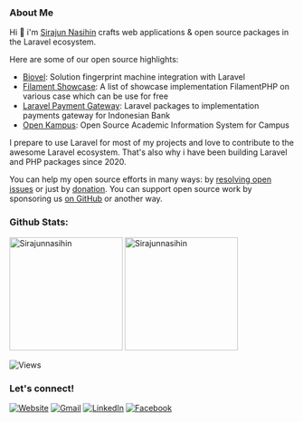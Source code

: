 ### About Me
Hi 👋 i'm [Sirajun Nasihin](https://aifa-kreatif.biz.id) crafts web applications & open source packages in the Laravel ecosystem. 

Here are some of our open source highlights:

- [Biovel](https://github.com/Sirajunnasihin/biovel): Solution fingerprint machine integration with Laravel
- [Filament Showcase](https://github.com/Sirajunnasihin/filamentphp-showcase): A list of showcase implementation FilamentPHP on various case which can be use for free
- [Laravel Payment Gateway](https://github.com/Sirajunnasihin/laravel-payment-gateway): Laravel packages to implementation payments gateway for Indonesian Bank
- [Open Kampus](https://github.com/Open-Kampus/open-kampus): Open Source Academic Information System for Campus

I prepare to use Laravel for most of my projects and love to contribute to the awesome Laravel ecosystem. That's also why i have been building Laravel and PHP packages since 2020.

You can help my open source efforts in many ways: by [resolving open issues](https://github.com/issues?q=is%3Aopen+is%3Aissue+user%3Asirajunnasihin+is%3Apublic) or just by [donation](donation).
You can support open source work by sponsoring us [on GitHub](https://github.com/sponsors/sirajunnasihin) or another way.

### Github Stats:
<p>
    <img src="https://github-readme-stats.vercel.app/api?username=Sirajunnasihin&show_icons=true&include_all_commits=true&count_private=true" alt="Sirajunnasihin" height="200" />
    <img src="https://github-readme-stats.vercel.app/api/top-langs/?username=Sirajunnasihin&layout=compact&langs_count=10" alt="Sirajunnasihin" height="200" />
</p>

![Views](https://komarev.com/ghpvc/?username=Sirajunnasihin)

### Let's connect!

[![Website](https://img.shields.io/badge/website-text%20blue?style=for-the-badge&logo=web&logoColor=white)](https://aifa-kreatif.biz.id)
[![Gmail](https://img.shields.io/badge/Gmail-EA4335?style=for-the-badge&logo=gmail&logoColor=white)](mailto:therasoftware010@gmail.com?subject=github_message)
[![LinkedIn](https://img.shields.io/badge/LinkedIn-0A66C2?style=for-the-badge&logo=linkedin&logoColor=white)](https://www.linkedin.com/in/sirajun-nasihin)
[![Facebook](https://img.shields.io/badge/Facebook-1877F2?style=for-the-badge&logo=facebook&logoColor=white)](https://web.facebook.com/sirajunnasihin.kom)
